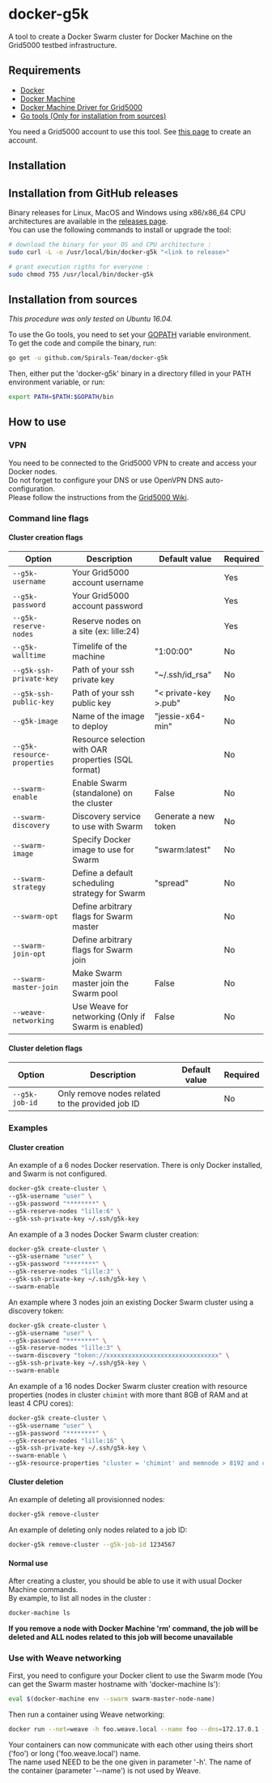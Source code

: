 # docker-g5k
A tool to create a Docker Swarm cluster for Docker Machine on the Grid5000 testbed infrastructure.  

## Requirements
* [Docker](https://www.docker.com/products/overview#/install_the_platform)
* [Docker Machine](https://docs.docker.com/machine/install-machine)
* [Docker Machine Driver for Grid5000](https://github.com/Spirals-Team/docker-machine-driver-g5k)
* [Go tools (Only for installation from sources)](https://golang.org/doc/install)

You need a Grid5000 account to use this tool. See [this page](https://www.grid5000.fr/mediawiki/index.php/Grid5000:Get_an_account) to create an account.

## Installation

## Installation from GitHub releases
Binary releases for Linux, MacOS and Windows using x86/x86_64 CPU architectures are available in the [releases page](https://github.com/Spirals-Team/docker-g5k/releases).  
You can use the following commands to install or upgrade the tool:
```bash
# download the binary for your OS and CPU architecture :
sudo curl -L -o /usr/local/bin/docker-g5k "<link to release>"

# grant execution rigths for everyone :
sudo chmod 755 /usr/local/bin/docker-g5k
```

## Installation from sources
*This procedure was only tested on Ubuntu 16.04.*

To use the Go tools, you need to set your [GOPATH](https://golang.org/doc/code.html#GOPATH) variable environment.  
To get the code and compile the binary, run:
```bash
go get -u github.com/Spirals-Team/docker-g5k
```

Then, either put the 'docker-g5k' binary in a directory filled in your PATH environment variable, or run:
```bash
export PATH=$PATH:$GOPATH/bin
```

## How to use

### VPN
You need to be connected to the Grid5000 VPN to create and access your Docker nodes.  
Do not forget to configure your DNS or use OpenVPN DNS auto-configuration.  
Please follow the instructions from the [Grid5000 Wiki](https://www.grid5000.fr/mediawiki/index.php/VPN).

### Command line flags

#### Cluster creation flags

|            Option            |                       Description                       |     Default value     |  Required  |
|------------------------------|---------------------------------------------------------|-----------------------|------------|
| `--g5k-username`             | Your Grid5000 account username                          |                       | Yes        |
| `--g5k-password`             | Your Grid5000 account password                          |                       | Yes        |
| `--g5k-reserve-nodes`        | Reserve nodes on a site (ex: lille:24)                  |                       | Yes        |
| `--g5k-walltime`             | Timelife of the machine                                 | "1:00:00"             | No         |
| `--g5k-ssh-private-key`      | Path of your ssh private key                            | "~/.ssh/id_rsa"       | No         |
| `--g5k-ssh-public-key`       | Path of your ssh public key                             | "< private-key >.pub" | No         |
| `--g5k-image`                | Name of the image to deploy                             | "jessie-x64-min"      | No         |
| `--g5k-resource-properties`  | Resource selection with OAR properties (SQL format)     |                       | No         |
| `--swarm-enable`             | Enable Swarm (standalone) on the cluster                | False                 | No         |
| `--swarm-discovery`          | Discovery service to use with Swarm                     | Generate a new token  | No         |
| `--swarm-image`              | Specify Docker image to use for Swarm                   | "swarm:latest"        | No         |
| `--swarm-strategy`           | Define a default scheduling strategy for Swarm          | "spread"              | No         |
| `--swarm-opt`                | Define arbitrary flags for Swarm master                 |                       | No         |
| `--swarm-join-opt`           | Define arbitrary flags for Swarm join                   |                       | No         |
| `--swarm-master-join`        | Make Swarm master join the Swarm pool                   | False                 | No         |
| `--weave-networking`         | Use Weave for networking (Only if Swarm is enabled)     | False                 | No         |

#### Cluster deletion flags

|            Option            |                       Description                       |     Default value     |  Required  |
|------------------------------|---------------------------------------------------------|-----------------------|------------|
| `--g5k-job-id`               | Only remove nodes related to the provided job ID        |                       | No         |

### Examples

#### Cluster creation

An example of a 6 nodes Docker reservation. There is only Docker installed, and Swarm is not configured.
```bash
docker-g5k create-cluster \
--g5k-username "user" \
--g5k-password "********" \
--g5k-reserve-nodes "lille:6" \
--g5k-ssh-private-key ~/.ssh/g5k-key
```

An example of a 3 nodes Docker Swarm cluster creation:
```bash
docker-g5k create-cluster \
--g5k-username "user" \
--g5k-password "********" \
--g5k-reserve-nodes "lille:3" \
--g5k-ssh-private-key ~/.ssh/g5k-key \
--swarm-enable
```

An example where 3 nodes join an existing Docker Swarm cluster using a discovery token:
```bash
docker-g5k create-cluster \
--g5k-username "user" \
--g5k-password "********" \
--g5k-reserve-nodes "lille:3" \
--swarm-discovery "token://xxxxxxxxxxxxxxxxxxxxxxxxxxxxxxx" \
--g5k-ssh-private-key ~/.ssh/g5k-key \
--swarm-enable
```

An example of a 16 nodes Docker Swarm cluster creation with resource properties (nodes in cluster `chimint` with more thant 8GB of RAM and at least 4 CPU cores):
```bash
docker-g5k create-cluster \
--g5k-username "user" \
--g5k-password "********" \
--g5k-reserve-nodes "lille:16" \
--g5k-ssh-private-key ~/.ssh/g5k-key \
--swarm-enable \
--g5k-resource-properties "cluster = 'chimint' and memnode > 8192 and cpucore >= 4"
```

#### Cluster deletion

An example of deleting all provisionned nodes:
```bash
docker-g5k remove-cluster
```

An example of deleting only nodes related to a job ID:
```bash
docker-g5k remove-cluster --g5k-job-id 1234567
```

#### Normal use

After creating a cluster, you should be able to use it with usual Docker Machine commands.  
By example, to list all nodes in the cluster :
```bash
docker-machine ls
```

**If you remove a node with Docker Machine 'rm' command, the job will be deleted and ALL nodes related to this job will become unavailable**  

### Use with Weave networking

First, you need to configure your Docker client to use the Swarm mode (You can get the Swarm master hostname with 'docker-machine ls'):
```bash
eval $(docker-machine env --swarm swarm-master-node-name)
```

Then run a container using Weave networking:
```bash
docker run --net=weave -h foo.weave.local --name foo --dns=172.17.0.1 --dns-search=weave.local. -td your-image:version
```
Your containers can now communicate with each other using theirs short ('foo') or long ('foo.weave.local') name.  
The name used NEED to be the one given in parameter '-h'. The name of the container (parameter '--name') is not used by Weave.